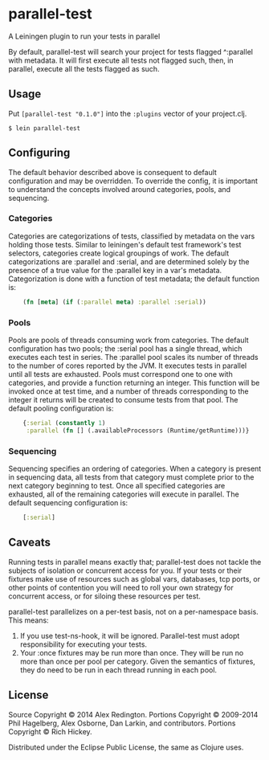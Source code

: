 # parallel-test

A Leiningen plugin to run your tests in parallel

By default, parallel-test will search your project for tests flagged
^:parallel with metadata. It will first execute all tests not flagged such, then, in
parallel, execute all the tests flagged as such.

## Usage

Put `[parallel-test "0.1.0"]` into the `:plugins` vector of your project.clj.

    $ lein parallel-test

## Configuring

The default behavior described above is consequent to default
configuration and may be overridden. To override the config, it is
important to understand the concepts involved around categories,
pools, and sequencing.

### Categories

Categories are categorizations of tests, classified by metadata on the
vars holding those tests. Similar to leiningen's default test
framework's test selectors, categories create logical groupings of
work. The default categorizations are :parallel and :serial, and are
determined solely by the presence of a true value for the :parallel
key in a var's metadata. Categorization is done with a function of
test metadata; the default function is:

```clojure
    (fn [meta] (if (:parallel meta) :parallel :serial))
```

### Pools

Pools are pools of threads consuming work from categories. The default
configuration has two pools; the :serial pool has a single thread,
which executes each test in series. The :parallel pool scales its
number of threads to the number of cores reported by the JVM. It
executes tests in parallel until all tests are exhausted. Pools must
correspond one to one with categories, and provide a function
returning an integer. This function will be invoked once at test time,
and a number of threads corresponding to the integer it returns will
be created to consume tests from that pool. The default pooling
configuration is:

```clojure
    {:serial (constantly 1)
     :parallel (fn [] (.availableProcessors (Runtime/getRuntime)))}
```

### Sequencing

Sequencing specifies an ordering of categories. When a category is present in
sequencing data, all tests from that category must complete prior to the
next category beginning to test. Once all specified categories are
exhausted, all of the remaining categories will execute in
parallel. The default sequencing configuration is:

```clojure
    [:serial]
```

## Caveats

Running tests in parallel means exactly that; parallel-test does not
tackle the subjects of isolation or concurrent access for you. If your
tests or their fixtures make use of resources such as global
vars, databases, tcp ports, or other points of contention you will
need to roll your own strategy for concurrent access, or for siloing
these resources per test.

parallel-test parallelizes on a per-test basis, not on a per-namespace
basis. This means:

1. If you use test-ns-hook, it will be ignored. Parallel-test must
   adopt responsibility for executing your tests.
2. Your :once fixtures may be run more than once. They will be run no
   more than once per pool per category. Given the semantics of
   fixtures, they do need to be run in each thread running in each pool.

## License

Source Copyright © 2014 Alex Redington. Portions Copyright © 2009-2014 Phil Hagelberg, Alex Osborne, Dan Larkin, and contributors. Portions Copyright © Rich Hickey.

Distributed under the Eclipse Public License, the same as Clojure uses.
